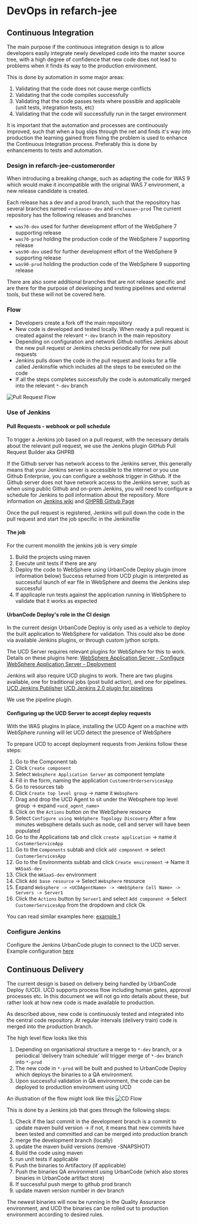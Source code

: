 # DevOps in refarch-jee


## Continuous Integration

The main purpose if the continuous integration design is to allow developers easily integrate newly developed code into the master source tree, with a high degree of confidence that new code does not lead to problems when it finds its way to the production environment.


This is done by automation in some major areas:

   1. Validating that the code does not cause merge conflicts
   2. Validating that the code compiles successfully
   3. Validating that the code passes tests where possible and applicable (unit tests, integration tests, etc)
   4. Validating that the code will successfully run in the target environment
   
It is important that the automation and processes are continuously improved, such that when a bug slips through the net and finds it's way into production the learning gained from fixing the problem is used to enhance the Continuous Integration process. Preferably this is done by enhancements to tests and automation.



### Design in refarch-jee-customerorder

When introducing a breaking change, such as adapting the code for WAS 9 which would make it incompatible with the original WAS 7 environment, a new release candidate is created.

Each release has a dev and a prod branch, such that the repository has several branches named ```<release>-dev``` and ```<release>-prod```
The current repository has the following releases and branches
   - ```was70-dev``` used for further development effort of the WebSphere 7 supporting release
   - ```was70-prod``` holding the production code of the WebSphere 7 supporting release
   - ```was90-dev``` used for further development effort of the WebSphere 9 supporting release
   - ```was90-prod``` holding the production code of the WebSphere 9 supporting release
   
There are also some additional branches that are not release specific and are there for the purpose of developing and testing pipelines and external tools, but these will not be covered here.

### Flow
   
   - Developers create a fork off the main repository
   - New code is developed and tested locally. When ready a pull request is created against the relevant ```*-dev``` branch in the main repository
   - Depending on configuration and network Github notifies Jenkins about the new pull request or Jenkins checks periodically for new pull requests
   - Jenkins pulls down the code in the pull request and looks for a file called Jenkinsfile which includes all the steps to be executed on the code
   - If all the steps completes successfully the code is automatically merged into the relevant ```*-dev``` branch

![Pull Request Flow](/static/imgs/CICD-pull-request.png)

### Use of Jenkins

#### Pull Requests - webhook or poll schedule

To trigger a Jenkins job based on a pull request, with the necessary details about the relevant pull request, we use the Jenkins plugin GitHub Pull Request Builder aka GHPRB

If the Github server has network access to the Jenkins server, this generally means that your Jenkins server is accessible to the internet or you use Github Enterprise, 
you can configure a webhook trigger in Github.
If the Github server does not have network access to the Jenkins server, such as when using public Github and on-prem Jenkins, you will need to configure a schedule for Jenkins to poll information about the repository.
More information on [Jenkins wiki](https://wiki.jenkins.io/display/JENKINS/GitHub+pull+request+builder+plugin) and [GHPRB Github Page](https://github.com/jenkinsci/ghprb-plugin)

Once the pull request is registered, Jenkins will pull down the code in the pull request and start the job specific in the Jenkinsfile

#### The job

For the current monolith the jenkins job is very simple

   1. Build the projects using maven
   2. Execute unit tests if there are any
   3. Deploy the code to WebSphere using UrbanCode Deploy plugin (more information below)
      Success returned from UCD plugin is interpreted as successful launch of ear file in WebSphere and deems the Jenkins step successful
   4. If applicaple run tests against the application running in WebSphere to validate that it works as expected
   
#### UrbanCode Deploy's role in the CI design
In the current design UrbanCode Deploy is only used as a vehicle to deploy the built application to WebSphere for validation.
This could also be done via available Jenkins plugins, or through custom jython scripts.

The UCD Server requires relevant plugins for WebSphere for this to work.
Details on these plugins here:
[WebSphere Application Server - Configure](https://developer.ibm.com/urbancode/plugin/websphere-application-server-configure/)
[WebSphere Application Server - Deployment](https://developer.ibm.com/urbancode/plugin/websphere-application-server-deployment/)

Jenkins will also require UCD plugins to work.
There are two plugins available, one for traditional jobs (post build action), and one for pipelines. 
[UCD Jenkins Publisher](https://developer.ibm.com/urbancode/plugin/jenkins/)
[UCD Jenkins 2.0 plugin for pipelines](https://developer.ibm.com/urbancode/plugin/jenkins-2-0/)

We use the pipeline plugin.


#### Configuring up the UCD Server to accept deploy requests
With the WAS plugins in place, installing the UCD Agent on a machine with WebSphere running will let UCD detect the presence of WebSphere

To prepare UCD to accept deployment requests from Jenkins follow these steps:
1. Go to the Component tab
1. Click ```Create component```
1. Select ```Websphere Application Server``` as component template
1. Fill in the form, naming the application ```CustomerOrderservicesApp```
1. Go to resources tab
1. Click ```Create top level group```
 -> name it ```Websphere```
1. Drag and drop the UCD Agent to sit under the Websphere top level group
 -> expand ```<ucd_agent_name>``` 
2. Click on the ```Actions``` button on the WebSphere resource
3. Select ```Configure using WebSphere Topology Discovery```
After a few minutes websphere details such as node, cell and server will have been populated
1. Go to the Applications tab and click ```create application```
-> name it ```CustomerServiceApp```
1. Go to the ```Components``` subtab and click ```add component```
-> select ```CustomerServicesApp```
1. Go to the Environments subtab and click ```Create environment```
-> Name it ```WASaaS-dev```
1. Click the ```WASaaS-dev``` environment
1. Click ```Add base resource```
-> Select ```Websphere``` resource
1. Expand ```Websphere -> <UCDAgentName> -> <WebSphere Cell Name> -> Servers -> Server1```
1. Click the ```Actions``` button by ```Server1``` and select ```Add component```
-> Select ```CustomerServicesApp``` from the dropdown and click Ok

You can read similar examples here: [example 1](https://developer.ibm.com/urbancode/docs/jenkins-build-step-integration-with-ibm-urbancode-deploy/)
### Configure Jenkins
Configure the Jenkins UrbanCode plugin to connect to the UCD server.
Example configuration [here](https://developer.ibm.com/urbancode/docs/integrating-jenkins-ibm-urbancode-deploy/)


## Continuous Delivery

The current design is based on delivery being handled by UrbanCode Deploy (UCD). UCD supports process flow including human gates, approval processes etc.
In this document we will not go into details about these, but rather look at how new code is made available to production.

As described above, new code is continuously tested and integrated into the central code repository.
At regular intervals (delivery train) code is merged into the production branch.

The high level flow looks like this
1. Depending on organisational structure a merge to ```*-dev``` branch, or a periodical 'delivery train schedule' will trigger merge of ```*-dev``` branch into ```*-prod```
1. The new code in ```*-prod``` will be built and pushed to UrbanCode Deploy which deploys the binaries to a QA environment.
1. Upon successful validation in QA environment, the code can be deployed to production environment using UCD

An illustration of the flow might look like this
![CD Flow](/static/imgs/CICD-repo-update.png)

This is done by a Jenkins job that goes through the following steps:
1. Check if the last commit in the development branch is a commit to update maven build version
-> if not, it means that new commits have been tested and committed and can be merged into production branch
1. merge the development branch (locally)
1. update the maven build versions (remove -SNAPSHOT)
1. Build the code using maven
1. run unit tests if applicable
1. Push the binaries to Artifactory (if applicable)
1. Push the binaries QA environment using UrbanCode (which also stores binaries in UrbanCode artifact store)
1. If successful push merge to github prod branch
1. update maven version number in dev branch

The newest binaries will now be running in the Quality Assurance environment, and UCD the binaries can be rolled out to production environment according to desired rules.

